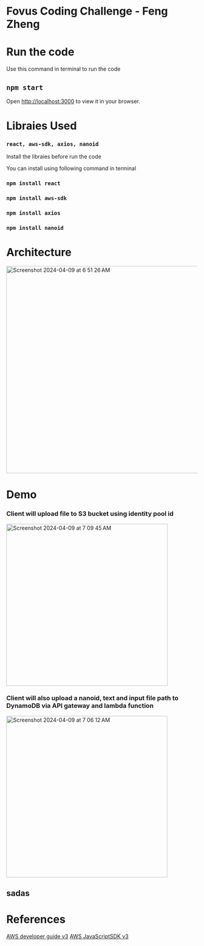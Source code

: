 # Fovus Coding Challenge - Feng Zheng 

# Run the code
Use this command in terminal to run the code
## `npm start`
Open [http://localhost:3000](http://localhost:3000) to view it in your browser.

# Libraies Used
### `react, aws-sdk, axios, nanoid`
Install the libraies before run the code


You can install using following command in terminal
### `npm install react`
### `npm install aws-sdk`
### `npm install axios`
### `npm install nanoid`

# Architecture
<img width="544" alt="Screenshot 2024-04-09 at 6 51 26 AM" src="https://github.com/FengZheng99/fovus-challenge-feng/assets/46905932/48cb6cff-87b7-430b-b4c5-8e0f76d35d7e">

# Demo

### Client will upload file to S3 bucket using identity pool id

<img width="425" alt="Screenshot 2024-04-09 at 7 09 45 AM" src="https://github.com/FengZheng99/fovus-challenge-feng/assets/46905932/43dfb870-cdd0-413e-986d-87a80ae2121f">


### Client will also upload a nanoid, text and input file path to DynamoDB via API gateway and lambda function

<img width="424" alt="Screenshot 2024-04-09 at 7 06 12 AM" src="https://github.com/FengZheng99/fovus-challenge-feng/assets/46905932/ee35d000-07a9-43f2-91d5-79718ef48139">

## sadas

# References
[AWS developer guide v3](https://docs.aws.amazon.com/sdk-for-javascript/v3/developer-guide/welcome.html)
[AWS JavaScriptSDK v3](https://docs.aws.amazon.com/AWSJavaScriptSDK/v3/latest/)
